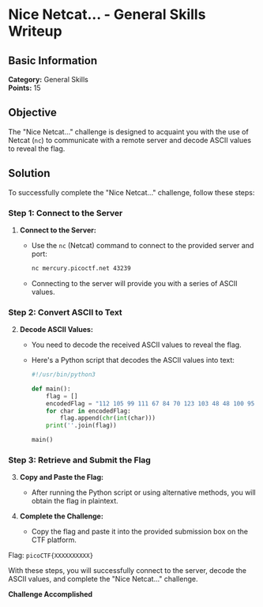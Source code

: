 # Nice Netcat... - General Skills Writeup

## Basic Information
**Category:** General Skills   
**Points:** 15  

## Objective

The "Nice Netcat..." challenge is designed to acquaint you with the use of Netcat (`nc`) to communicate with a remote server and decode ASCII values to reveal the flag.

## Solution

To successfully complete the "Nice Netcat..." challenge, follow these steps:

### Step 1: Connect to the Server

1. **Connect to the Server:**
   - Use the `nc` (Netcat) command to connect to the provided server and port:
     ```bash
     nc mercury.picoctf.net 43239
     ```

   - Connecting to the server will provide you with a series of ASCII values.

### Step 2: Convert ASCII to Text

2. **Decode ASCII Values:**
   - You need to decode the received ASCII values to reveal the flag.
   - Here's a Python script that decodes the ASCII values into text:

     ```python
     #!/usr/bin/python3

     def main():
         flag = []
         encodedFlag = "112 105 99 111 67 84 70 123 103 48 48 100 95 107 49 116 116 121 33 95 110 49 99 51 95 107 49 116 116 121 33 95 55 99 48 56 50 49 102 53 125 10".split(" ")
         for char in encodedFlag:
             flag.append(chr(int(char)))
         print(''.join(flag))

     main()
     ```

### Step 3: Retrieve and Submit the Flag

3. **Copy and Paste the Flag:**
   - After running the Python script or using alternative methods, you will obtain the flag in plaintext.

4. **Complete the Challenge:**
   - Copy the flag and paste it into the provided submission box on the CTF platform.
   
Flag: `picoCTF{XXXXXXXXXX}`

With these steps, you will successfully connect to the server, decode the ASCII values, and complete the "Nice Netcat..." challenge.

**Challenge Accomplished**
